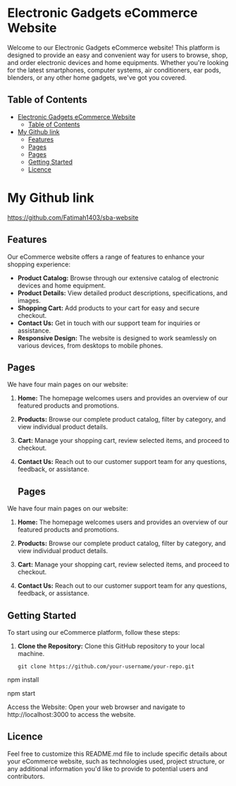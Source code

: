 # Electronic Gadgets eCommerce Website
Welcome to our Electronic Gadgets eCommerce website! This platform is designed to provide an easy and convenient way for users to browse, shop, and order electronic devices and home equipments. Whether you're looking for the latest smartphones, computer systems, air conditioners, ear pods, blenders, or any other home gadgets, we've got you covered.

## Table of Contents
- [Electronic Gadgets eCommerce Website](#electronic-gadgets-ecommerce-website)
  - [Table of Contents](#table-of-contents)
- [My Github link](#my-github-link)
  - [Features](#features)
  - [Pages](#pages)
  - [Pages](#pages-1)
  - [Getting Started](#getting-started)
  - [Licence](#licence)

# My Github link
https://github.com/Fatimah1403/sba-website

## Features

Our eCommerce website offers a range of features to enhance your shopping experience:

- **Product Catalog:** Browse through our extensive catalog of electronic devices and home equipment.
- **Product Details:** View detailed product descriptions, specifications, and images.
- **Shopping Cart:** Add products to your cart for easy and secure checkout.
- **Contact Us:** Get in touch with our support team for inquiries or assistance.
- **Responsive Design:** The website is designed to work seamlessly on various devices, from desktops to mobile phones.

## Pages

We have four main pages on our website:

1. **Home:** The homepage welcomes users and provides an overview of our featured products and promotions.

2. **Products:** Browse our complete product catalog, filter by category, and view individual product details.

3. **Cart:** Manage your shopping cart, review selected items, and proceed to checkout.

4. **Contact Us:** Reach out to our customer support team for any questions, feedback, or assistance.
   
   ## Pages

We have four main pages on our website:

1. **Home:** The homepage welcomes users and provides an overview of our featured products and promotions.

2. **Products:** Browse our complete product catalog, filter by category, and view individual product details.

3. **Cart:** Manage your shopping cart, review selected items, and proceed to checkout.

4. **Contact Us:** Reach out to our customer support team for any questions, feedback, or assistance.

## Getting Started

To start using our eCommerce platform, follow these steps:

1. **Clone the Repository:** Clone this GitHub repository to your local machine.
   ```shell
   git clone https://github.com/your-username/your-repo.git
npm install

npm start

Access the Website: Open your web browser and navigate to http://localhost:3000 to access the website.


## Licence

Feel free to customize this README.md file to include specific details about your eCommerce website, such as technologies used, project structure, or any additional information you'd like to provide to potential users and contributors.
